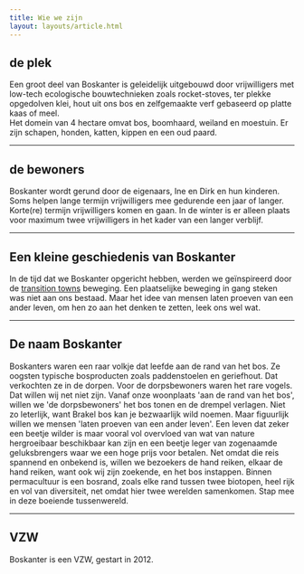```yaml
---
title: Wie we zijn
layout: layouts/article.html
---
```


## de plek

Een groot deel van Boskanter is geleidelijk uitgebouwd door vrijwilligers met low-tech ecologische bouwtechnieken zoals rocket-stoves, ter plekke opgedolven klei, hout uit ons bos en zelfgemaakte verf gebaseerd op platte kaas of meel.  
Het domein van 4 hectare omvat bos, boomhaard, weiland en moestuin. Er zijn schapen, honden, katten, kippen en een oud paard.

---

## de bewoners
Boskanter wordt gerund door de eigenaars, Ine en Dirk en hun kinderen. Soms helpen lange termijn vrijwilligers mee gedurende een jaar of langer. Korte(re) termijn vrijwilligers komen en gaan. In de winter is er alleen plaats voor maximum twee vrijwilligers in het kader van een langer verblijf.

---

## Een kleine geschiedenis van Boskanter

In de tijd dat we Boskanter opgericht hebben, werden we geïnspireerd door de [transition towns](transition_towns) beweging. Een plaatselijke beweging in gang steken was niet aan ons bestaad. Maar het idee van mensen laten proeven van een ander leven, om hen zo aan het denken te zetten, leek ons wel wat.

---

## De naam Boskanter

Boskanters waren een raar volkje dat leefde aan de rand van het bos. Ze oogsten typische bosproducten zoals paddenstoelen en geriefhout. Dat verkochten ze in de dorpen. Voor de dorpsbewoners waren het rare vogels. Dat willen wij net niet zijn. Vanaf onze woonplaats 'aan de rand van het bos', willen we 'de dorpsbewoners' het bos tonen en de drempel verlagen. Niet zo leterlijk, want Brakel bos kan je bezwaarlijk wild noemen. Maar figuurlijk willen we mensen 'laten proeven van een ander leven'. Een leven dat zeker een beetje wilder is maar vooral vol overvloed van wat van nature hergroeibaar beschikbaar kan zijn en een beetje leger van zogenaamde geluksbrengers waar we een hoge prijs voor betalen. Net omdat die reis spannend en onbekend is, willen we bezoekers de hand reiken, elkaar de hand reiken, want ook wij zijn zoekende, en het bos instappen. Binnen permacultuur is een bosrand, zoals elke rand tussen twee biotopen, heel rijk en vol van diversiteit, net omdat hier twee werelden samenkomen. Stap mee in deze boeiende tussenwereld.

---

## VZW

Boskanter is een VZW, gestart in 2012. 
